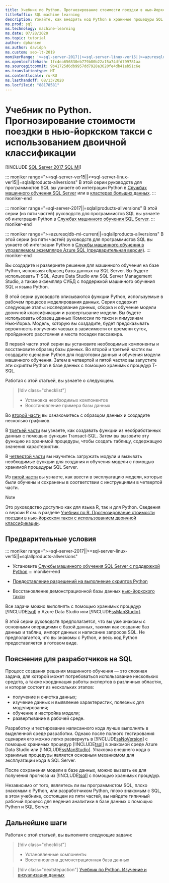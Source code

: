 ```yaml
---
title: Учебник по Python. Прогнозирование стоимости поездки в нью-йоркском такси с использованием двоичной классификации
titleSuffix: SQL machine learning
description: Узнайте, как внедрять код Python в хранимые процедуры SQL Server и функции T-SQL с использованием машинного обучения SQL для прогнозирования стоимости поездки в нью-йоркском такси с помощью двоичной классификации.
ms.prod: sql
ms.technology: machine-learning
ms.date: 07/28/2020
ms.topic: tutorial
author: dphansen
ms.author: davidph
ms.custom: seo-lt-2019
monikerRange: '>=sql-server-2017||>=sql-server-linux-ver15||>=azuresqldb-mi-current||=sqlallproducts-allversions'
ms.openlocfilehash: 1fc4ea656830eb779b80b22a15a74dfd799781aa
ms.sourcegitcommit: 9b41725d6db9957dd7928a3620fe4db41eb51c6e
ms.translationtype: HT
ms.contentlocale: ru-RU
ms.lasthandoff: 08/13/2020
ms.locfileid: "88178581"
---
```

# <a name="python-tutorial-predict-nyc-taxi-fares-with-binary-classification"></a>Учебник по Python. Прогнозирование стоимости поездки в нью-йоркском такси с использованием двоичной классификации
[!INCLUDE [SQL Server 2017 SQL MI](../../includes/applies-to-version/sqlserver2017-asdbmi.md)]

::: moniker range=">=sql-server-ver15||>=sql-server-linux-ver15||=sqlallproducts-allversions"
В этой серии руководств для программистов SQL вы узнаете об интеграции Python в [Службах машинного обучения SQL Server](../sql-server-machine-learning-services.md) или в [кластерах больших данных](../../big-data-cluster/machine-learning-services.md).
::: moniker-end

::: moniker range="=sql-server-2017||=sqlallproducts-allversions"
В этой серии (из пяти частей) руководств для программистов SQL вы узнаете об интеграции Python в [Службах машинного обучения SQL Server](../sql-server-machine-learning-services.md).
::: moniker-end

::: moniker range=">=azuresqldb-mi-current||=sqlallproducts-allversions"
В этой серии (из пяти частей) руководств для программистов SQL вы узнаете об интеграции Python в [Службы машинного обучения в управляемом экземпляре Azure SQL (предварительная версия)](/azure/azure-sql/managed-instance/machine-learning-services-overview).
::: moniker-end

Вы создадите и развернете решение для машинного обучения на базе Python, используя образец базы данных на SQL Server. Вы будете использовать T-SQL, Azure Data Studio или SQL Server Management Studio, а также экземпляр СУБД с поддержкой машинного обучения SQL и языка Python.

В этой серии руководств описываются функции Python, используемые в рабочем процессе моделирования данных. Серия содержит следующие этапы: исследование данных, сборка и обучение модели двоичной классификации и развертывание модели. Вы будете использовать образец данных Комиссии по такси и лимузинам Нью‑Йорка. Модель, которую вы создадите, будет предсказывать вероятность получения чаевых в зависимости от времени суток, пройденного расстояния и места посадки пассажира.

В первой части этой серии вы установите необходимые компоненты и восстановите образец базы данных. Во второй и третьей частях вы создадите сценарии Python для подготовки данных и обучения модели машинного обучения. Затем в четвертой и пятой частях вы запустите эти скрипты Python в базе данных с помощью хранимых процедур T-SQL.

Работая с этой статьей, вы узнаете о следующем.

> [!div class="checklist"]
> + Установка необходимых компонентов
> + Восстановление примера базы данных

Во [второй части](python-taxi-classification-explore-data.md) вы ознакомитесь с образцом данных и создадите несколько графиков.

В [третьей части](python-taxi-classification-create-features.md) вы узнаете, как создавать функции из необработанных данных с помощью функции Transact-SQL. Затем вы вызовите эту функцию из хранимой процедуры, чтобы создать таблицу, содержащую значения характеристик.

В [четвертой части](python-taxi-classification-train-model.md) вы научитесь загружать модули и вызывать необходимые функции для создания и обучения модели с помощью хранимой процедуры SQL Server.

Из [пятой части](python-taxi-classification-deploy-model.md) вы узнаете, как ввести в эксплуатацию модели, которые были обучены и сохранены в соответствии с инструкциями в четвертой части.

> [!NOTE]
> Это руководство доступно как для языка R, так и для Python. Сведения о версии R см. в разделе [Учебник по R. Прогнозирование стоимости поездки в нью-йоркском такси с использованием двоичной классификации](r-taxi-classification-introduction.md).

## <a name="prerequisites"></a>Предварительные условия

::: moniker range=">=sql-server-2017||>=sql-server-linux-ver15||=sqlallproducts-allversions"
+ Установите [Службы машинного обучения SQL Server с поддержкой Python](../install/sql-machine-learning-services-windows-install.md#verify-installation)
::: moniker-end

+ [Предоставление разрешений на выполнение скриптов Python](../security/user-permission.md)

+ Восстановление демонстрационной базы данных [нью-йоркского такси](demo-data-nyctaxi-in-sql.md)

Все задачи можно выполнять с помощью хранимых процедур [!INCLUDE[tsql](../../includes/tsql-md.md)] в Azure Data Studio или [!INCLUDE[ssManStudio](../../includes/ssmanstudio-md.md)].

В этой серии руководств предполагается, что вы уже знакомы с основными операциями с базой данных, такими как создание баз данных и таблиц, импорт данных и написание запросов SQL. Не предполагается, что вы знакомы с Python, и весь код Python предоставляется в готовом виде.

## <a name="background-for-sql-developers"></a>Пояснения для разработчиков на SQL

Процесс создания решения машинного обучения — это сложная задача, для которой может потребоваться использование нескольких средств, а также координация работы экспертов в различных областях, и которая состоит из нескольких этапов:

+ получение и очистка данных;
+ изучение данных и выявление характеристик, полезных для моделирования;
+ обучение и настройка модели;
+ развертывание в рабочей среде.

Разработку и тестирование написанного кода лучше выполнять в выделенной среде разработки. Однако после полного тестирования сценария его можно легко развернуть в [!INCLUDE[ssNoVersion](../../includes/ssnoversion-md.md)] с помощью хранимых процедур [!INCLUDE[tsql](../../includes/tsql-md.md)] в знакомой среде Azure Data Studio или [!INCLUDE[ssManStudio](../../includes/ssmanstudio-md.md)]. Упаковка внешнего кода в хранимые процедуры является основным механизмом для эксплуатации кода в SQL Server.

После сохранения модели в базе данных, можно вызвать ее для получения прогноза из [!INCLUDE[tsql](../../includes/tsql-md.md)] с помощью хранимых процедур.

Независимо от того, являетесь ли вы программистом SQL, плохо знакомым с Python, или разработчиком Python, плохо знакомым с SQL, в этом учебнике, состоящем из пяти частей, вы найдете типичный рабочий процесс для ведения аналитики в базе данных с помощью Python и SQL Server.

## <a name="next-steps"></a>Дальнейшие шаги

Работая с этой статьей, вы выполните следующие задачи:

> [!div class="checklist"]
> + Установленные компоненты
> + Восстановлена демонстрационная база данных

> [!div class="nextstepaction"]
> [Учебник по Python. Изучение и визуализация данных](python-taxi-classification-explore-data.md)